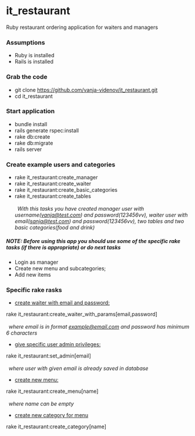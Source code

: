 # it_restaurant
Ruby restaurant ordering application for waiters and managers

### Assumptions
* Ruby is installed
* Rails is installed

### Grab the code
* git clone https://github.com/vanja-videnov/it_restaurant.git
* cd it_restaurant

### Start application
* bundle install
* rails generate rspec:install
* rake db:create
* rake db:migrate
* rails server

### Create example users and categories
* rake it_restaurant:create_manager
* rake it_restaurant:create_waiter
* rake it_restaurant:create_basic_categories
* rake it_restaurant:create_tables
</br></br>
&ensp;<i>With this tasks you have created manager user with username(vanja@test.com) and password(123456vv), waiter user with email(sanja@test.com) and password(123456vv), two tables and two basic categories(food and drink)</i>

##### NOTE: Before using this app you should use some of the specific rake tasks (if there is appropriate) or do next tasks<br>
* Login as manager
* Create new menu and subcategories;
* Add new items


### Specific rake rasks
* <u>create waiter with email and password:</u>

 rake it_restaurant:create_waiter_with_params[email,password] </br></br>
&ensp;<i>where email is in format example@email.com and password has minimum 6 characters</i>

* <u>give specific user admin privileges:</u>

 rake it_restaurant:set_admin[email] </br></br>
&ensp;<i>where user with given email is already saved in database</i>
* <u>create new menu:</u>

 rake it_restaurant:create_menu[name] </br></br>
&ensp;<i>where name can be empty</i>

* <u>create new category for menu</u>

 rake it_restaurant:create_category[name]
